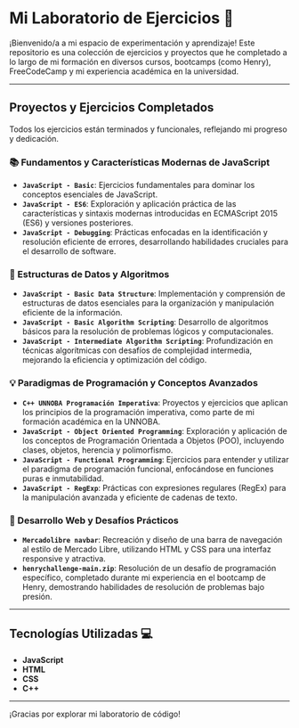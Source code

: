 # Mi Laboratorio de Ejercicios 🧪 #

¡Bienvenido/a a mi espacio de experimentación y aprendizaje! Este repositorio es una colección de ejercicios y proyectos que he completado a lo largo de mi formación en diversos cursos, bootcamps (como Henry), FreeCodeCamp y mi experiencia académica en la universidad.

---

## Proyectos y Ejercicios Completados ##

Todos los ejercicios están terminados y funcionales, reflejando mi progreso y dedicación.

### 📚 Fundamentos y Características Modernas de JavaScript
* **`JavaScript - Basic`**: Ejercicios fundamentales para dominar los conceptos esenciales de JavaScript.
* **`JavaScript - ES6`**: Exploración y aplicación práctica de las características y sintaxis modernas introducidas en ECMAScript 2015 (ES6) y versiones posteriores.
* **`JavaScript - Debugging`**: Prácticas enfocadas en la identificación y resolución eficiente de errores, desarrollando habilidades cruciales para el desarrollo de software.

### 🧠 Estructuras de Datos y Algoritmos
* **`JavaScript - Basic Data Structure`**: Implementación y comprensión de estructuras de datos esenciales para la organización y manipulación eficiente de la información.
* **`JavaScript - Basic Algorithm Scripting`**: Desarrollo de algoritmos básicos para la resolución de problemas lógicos y computacionales.
* **`JavaScript - Intermediate Algorithm Scripting`**: Profundización en técnicas algorítmicas con desafíos de complejidad intermedia, mejorando la eficiencia y optimización del código.

### 💡 Paradigmas de Programación y Conceptos Avanzados
* **`C++ UNNOBA Programación Imperativa`**: Proyectos y ejercicios que aplican los principios de la programación imperativa, como parte de mi formación académica en la UNNOBA.
* **`JavaScript - Object Oriented Programming`**: Exploración y aplicación de los conceptos de Programación Orientada a Objetos (POO), incluyendo clases, objetos, herencia y polimorfismo.
* **`JavaScript - Functional Programming`**: Ejercicios para entender y utilizar el paradigma de programación funcional, enfocándose en funciones puras e inmutabilidad.
* **`JavaScript - RegExp`**: Prácticas con expresiones regulares (RegEx) para la manipulación avanzada y eficiente de cadenas de texto.

### 🚀 Desarrollo Web y Desafíos Prácticos
* **`Mercadolibre navbar`**: Recreación y diseño de una barra de navegación al estilo de Mercado Libre, utilizando HTML y CSS para una interfaz responsive y atractiva.
* **`henrychallenge-main.zip`**: Resolución de un desafío de programación específico, completado durante mi experiencia en el bootcamp de Henry, demostrando habilidades de resolución de problemas bajo presión.

---

## Tecnologías Utilizadas 💻
* **JavaScript**
* **HTML**
* **CSS**
* **C++**

---

¡Gracias por explorar mi laboratorio de código!